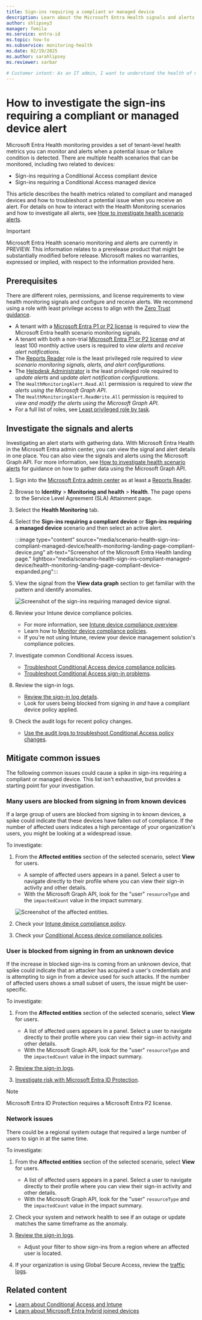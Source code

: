 ```yaml
---
title: Sign-ins requiring a compliant or managed device
description: Learn about the Microsoft Entra Health signals and alerts for sign-ins that require a compliant or managed device
author: shlipsey3
manager: femila
ms.service: entra-id
ms.topic: how-to
ms.subservice: monitoring-health
ms.date: 02/19/2025
ms.author: sarahlipsey
ms.reviewer: sarbar

# Customer intent: As an IT admin, I want to understand the health of my tenant through identity related signals and alerts so I can proactively address issues and maintain a healthy tenant.
---
```


# How to investigate the sign-ins requiring a compliant or managed device alert

Microsoft Entra Health monitoring provides a set of tenant-level health metrics you can monitor and alerts when a potential issue or failure condition is detected. There are multiple health scenarios that can be monitored, including two related to devices:

- Sign-ins requiring a Conditional Access compliant device
- Sign-ins requiring a Conditional Access managed device

This article describes the health metrics related to compliant and managed devices and how to troubleshoot a potential issue when you receive an alert. For details on how to interact with the Health Monitoring scenarios and how to investigate all alerts, see [How to investigate health scenario alerts](../monitoring-health/howto-investigate-health-scenario-alerts.md).

> [!IMPORTANT]
> Microsoft Entra Health scenario monitoring and alerts are currently in PREVIEW.
> This information relates to a prerelease product that might be substantially modified before release. Microsoft makes no warranties, expressed or implied, with respect to the information provided here.

## Prerequisites

There are different roles, permissions, and license requirements to view health monitoring signals and configure and receive alerts. We recommend using a role with least privilege access to align with the [Zero Trust guidance](/security/zero-trust/zero-trust-overview).

- A tenant with a [Microsoft Entra P1 or P2 license](../../fundamentals/get-started-premium.md) is required to *view* the Microsoft Entra health scenario monitoring signals.
- A tenant with both a non-trial [Microsoft Entra P1 or P2 license](../../fundamentals/get-started-premium.md) *and* at least 100 monthly active users is required to *view alerts* and *receive alert notifications*.
- The [Reports Reader](../role-based-access-control/permissions-reference.md#reports-reader) role is the least privileged role required to *view scenario monitoring signals, alerts, and alert configurations*.
- The [Helpdesk Administrator](../role-based-access-control/permissions-reference.md#helpdesk-administrator) is the least privileged role required to *update alerts* and *update alert notification configurations*.
- The `HealthMonitoringAlert.Read.All` permission is required to *view the alerts using the Microsoft Graph API*.
- The `HealthMonitoringAlert.ReadWrite.All` permission is required to *view and modify the alerts using the Microsoft Graph API*.
- For a full list of roles, see [Least privileged role by task](../role-based-access-control/delegate-by-task.md#monitoring-and-health---audit-and-sign-in-logs-least-privileged-roles).

## Investigate the signals and alerts

Investigating an alert starts with gathering data. With Microsoft Entra Health in the Microsoft Entra admin center, you can view the signal and alert details in one place. You can also view the signals and alerts using the Microsoft Graph API. For more information, see [How to investigate health scenario alerts](../monitoring-health/howto-investigate-health-scenario-alerts.md) for guidance on how to gather data using the Microsoft Graph API. 

1. Sign into the [Microsoft Entra admin center](https://entra.microsoft.com) as at least a [Reports Reader](../role-based-access-control/permissions-reference.md#reports-reader).

1. Browse to **Identity** > **Monitoring and health** > **Health**. The page opens to the Service Level Agreement (SLA) Attainment page.

1. Select the **Health Monitoring** tab.

1. Select the **Sign-ins requiring a compliant device** or **Sign-ins requiring a managed device** scenario and then select an active alert.

    :::image type="content" source="media/scenario-health-sign-ins-compliant-managed-device/health-monitoring-landing-page-compliant-device.png" alt-text="Screenshot of the Microsoft Entra Health landing page." lightbox="media/scenario-health-sign-ins-compliant-managed-device/health-monitoring-landing-page-compliant-device-expanded.png":::

1. View the signal from the **View data graph** section to get familiar with the pattern and identify anomalies.
    
    ![Screenshot of the sign-ins requiring managed device signal.](media/scenario-health-sign-ins-compliant-managed-device/health-monitoring-compliant-device-signal.png)

1. Review your Intune device compliance policies.
    - For more information, see [Intune device compliance overview](/mem/intune/protect/device-compliance-get-started).
    - Learn how to [Monitor device compliance policies](/mem/intune/protect/compliance-policy-monitor).
    - If you're not using Intune, review your device management solution's compliance policies.

1. Investigate common Conditional Access issues.
    - [Troubleshoot Conditional Access device compliance policies](/troubleshoot/mem/intune/device-protection/troubleshoot-conditional-access#devices-appear-compliant-but-users-are-still-blocked).
    - [Troubleshoot Conditional Access sign-in problems](../conditional-access/troubleshoot-conditional-access.md).

1. Review the sign-in logs.
    - [Review the sign-in log details](concept-sign-in-log-activity-details.md).
    - Look for users being blocked from signing in *and* have a compliant device policy applied.

1. Check the audit logs for recent policy changes.
    - [Use the audit logs to troubleshoot Conditional Access policy changes](../conditional-access/troubleshoot-policy-changes-audit-log.md).

## Mitigate common issues

The following common issues could cause a spike in sign-ins requiring a compliant or managed device. This list isn't exhaustive, but provides a starting point for your investigation.

### Many users are blocked from signing in from known devices

If a large group of users are blocked from signing in to known devices, a spike could indicate that these devices have fallen out of compliance. If the number of affected users indicates a high percentage of your organization's users, you might be looking at a widespread issue.
 
To investigate:

1. From the **Affected entities** section of the selected scenario, select **View** for users.
    - A sample of affected users appears in a panel. Select a user to navigate directly to their profile where you can view their sign-in activity and other details.
    - With the Microsoft Graph API, look for the "user" `resourceType` and the `impactedCount` value in the impact summary.

    ![Screenshot of the affected entities.](media/scenario-health-sign-ins-compliant-managed-device/affected-entities-example.png)

1. Check your [Intune device compliance policy](/mem/intune/protect/device-compliance-get-started).

1. Check your [Conditional Access device compliance policies](/troubleshoot/mem/intune/device-protection/troubleshoot-conditional-access#devices-appear-compliant-but-users-are-still-blocked).

### User is blocked from signing in from an unknown device

If the increase in blocked sign-ins is coming from an unknown device, that spike could indicate that an attacker has acquired a user's credentials and is attempting to sign in from a device used for such attacks. If the number of affected users shows a small subset of users, the issue might be user-specific.

To investigate:

1. From the **Affected entities** section of the selected scenario, select **View** for users.
    - A list of affected users appears in a panel. Select a user to navigate directly to their profile where you can view their sign-in activity and other details.
    - With the Microsoft Graph API, look for the "user" `resourceType` and the `impactedCount` value in the impact summary.
1. [Review the sign-in logs](../monitoring-health/concept-sign-in-log-activity-details.md).

1. [Investigate risk with Microsoft Entra ID Protection](../../id-protection/howto-identity-protection-investigate-risk.md).

> [!NOTE]
> Microsoft Entra ID Protection requires a Microsoft Entra P2 license.

### Network issues

There could be a regional system outage that required a large number of users to sign in at the same time.  

To investigate:

1. From the **Affected entities** section of the selected scenario, select **View** for users.
    - A list of affected users appears in a panel. Select a user to navigate directly to their profile where you can view their sign-in activity and other details.
    - With the Microsoft Graph API, look for the "user" `resourceType` and the `impactedCount` value in the impact summary.

1. Check your system and network health to see if an outage or update matches the same timeframe as the anomaly.

1. [Review the sign-in logs](../monitoring-health/concept-sign-in-log-activity-details.md).
    - Adjust your filter to show sign-ins from a region where an affected user is located.

1. If your organization is using Global Secure Access, review the [traffic logs](../../global-secure-access/how-to-view-traffic-logs.md).

## Related content

- [Learn about Conditional Access and Intune](/mem/intune/protect/conditional-access)
- [Learn about Microsoft Entra hybrid joined devices](../devices/concept-hybrid-join.md)